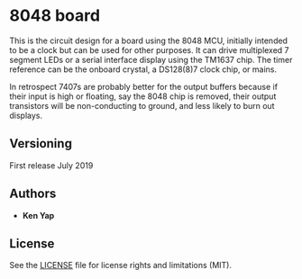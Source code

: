 # 8048 board

This is the circuit design for a board using the 8048 MCU, initially intended to be a clock but can be used for other purposes. It can drive multiplexed 7 segment LEDs or a serial interface display using the TM1637 chip. The timer reference can be the onboard crystal, a DS128(8)7 clock chip, or mains.

In retrospect 7407s are probably better for the output buffers because if their input is high or floating, say the 8048 chip is removed, their output transistors will be non-conducting to ground, and less likely to burn out displays.

## Versioning

First release July 2019

## Authors

* **Ken Yap**

## License

See the [LICENSE](LICENSE.md) file for license rights and limitations (MIT).
